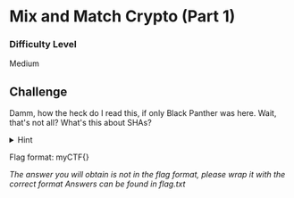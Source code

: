 # Mix and Match Crypto (Part 1)

### Difficulty Level 
Medium

## Challenge
Damm, how the heck do I read this, if only Black Panther was here. Wait, that's not all? What's this about SHAs?

<details>
<summary>Hint</summary> 
You may need to do more than one step! Numbers are shifted accordingly too!
</details>

Flag format: myCTF{}

*The answer you will obtain is not in the flag format, please wrap it with the correct format*
*Answers can be found in flag.txt*